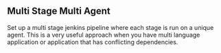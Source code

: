 ## Multi Stage Multi Agent

Set up a multi stage jenkins pipeline where each stage is run on a unique agent. This is a very useful approach when you have multi language application or application that has conflicting dependencies.
